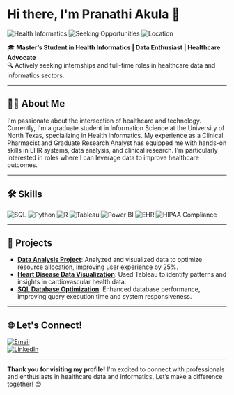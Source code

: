 # Hi there, I'm Pranathi Akula 👋

![Health Informatics](https://img.shields.io/badge/Field-Health%20Informatics-blue)
![Seeking Opportunities](https://img.shields.io/badge/Looking%20for-Internships%20%7C%20Full--time-brightgreen)
![Location](https://img.shields.io/badge/Location-Denton%2C%20TX-orange)

🎓 **Master’s Student in Health Informatics | Data Enthusiast | Healthcare Advocate**  
🔍 Actively seeking internships and full-time roles in healthcare data and informatics sectors.

---

## 👩‍💻 About Me
I'm passionate about the intersection of healthcare and technology. Currently, I'm a graduate student in Information Science at the University of North Texas, specializing in Health Informatics. My experience as a Clinical Pharmacist and Graduate Research Analyst has equipped me with hands-on skills in EHR systems, data analysis, and clinical research. I’m particularly interested in roles where I can leverage data to improve healthcare outcomes.

---

## 🛠 Skills

![SQL](https://img.shields.io/badge/SQL-Intermediate-blue?logo=sql)
![Python](https://img.shields.io/badge/Python-Advanced-blue?logo=python)
![R](https://img.shields.io/badge/R-Intermediate-blue?logo=r)
![Tableau](https://img.shields.io/badge/Tableau-Expert-orange?logo=tableau)
![Power BI](https://img.shields.io/badge/Power%20BI-Expert-orange?logo=powerbi)
![EHR](https://img.shields.io/badge/EHR%20Systems-Experienced-brightgreen)
![HIPAA Compliance](https://img.shields.io/badge/HIPAA%20Compliance-Knowledgeable-green)

---

## 📝 Projects

- **[Data Analysis Project]()**: Analyzed and visualized data to optimize resource allocation, improving user experience by 25%.
- **[Heart Disease Data Visualization]()**: Used Tableau to identify patterns and insights in cardiovascular health data.
- **[SQL Database Optimization]()**: Enhanced database performance, improving query execution time and system responsiveness.

---

## 🌐 Let's Connect!

[![Email](https://img.shields.io/badge/Email-pranathiakula.career%40gmail.com-red?logo=gmail&logoColor=white)](mailto:pranathiakula.career@gmail.com)  
[![LinkedIn](https://img.shields.io/badge/LinkedIn-Connect-blue?logo=linkedin)](https://www.linkedin.com/in/pranathiakula2000/)

---

**Thank you for visiting my profile!** I'm excited to connect with professionals and enthusiasts in healthcare data and informatics. Let’s make a difference together! 😊


<!--
**pranathiakula8/pranathiakula8** is a ✨ _special_ ✨ repository because its `README.md` (this file) appears on your GitHub profile.

Here are some ideas to get you started:

- 🔭 I’m currently working on ...
- 🌱 I’m currently learning ...
- 👯 I’m looking to collaborate on ...
- 🤔 I’m looking for help with ...
- 💬 Ask me about ...
- 📫 How to reach me: ...
- 😄 Pronouns: ...
- ⚡ Fun fact: ...
-->
